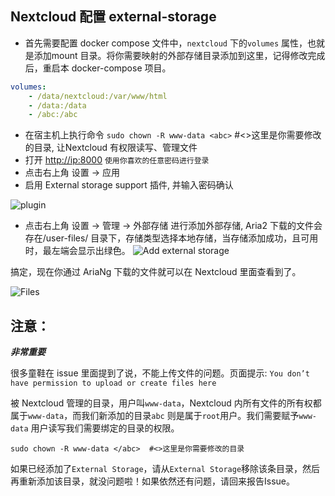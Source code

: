 ## Nextcloud 配置 external-storage
  * 首先需要配置 docker compose 文件中，`nextcloud` 下的`volumes` 属性，也就是添加mount 目录。将你需要映射的外部存储目录添加到这里，记得修改完成后，重启本 docker-compose 项目。
  ```yaml
  volumes:
      - /data/nextcloud:/var/www/html
      - /data:/data
      - /abc:/abc
  ```
  * 在宿主机上执行命令 `sudo chown -R www-data <abc>` #<>这里是你需要修改的目录, 让Nextcloud 有权限读写、管理文件
  * 打开 <http://ip:8000> `使用你喜欢的任意密码进行登录`
  * 点击右上角 设置 -> 应用
  * 启用 External storage support 插件, 并输入密码确认

  ![plugin](https://raw.githubusercontent.com/wahyd4/aria2-ariang-x-docker-compose/master/images/nextcloud/external-storage.png)
  * 点击右上角 设置 -> 管理 -> 外部存储 进行添加外部存储, Aria2 下载的文件会存在/user-files/ 目录下，存储类型选择本地存储，当存储添加成功，且可用时，最左端会显示出绿色。
  ![Add external storage](https://raw.githubusercontent.com/wahyd4/aria2-ariang-x-docker-compose/master/images/nextcloud/config-storage.png)

  搞定，现在你通过 AriaNg 下载的文件就可以在 Nextcloud 里面查看到了。

  ![Files](https://raw.githubusercontent.com/wahyd4/aria2-ariang-x-docker-compose/master/images/nextcloud/downloads-folder.png)

## 注意：
***非常重要***

很多童鞋在 issue 里面提到了说，不能上传文件的问题。页面提示: `You don’t have permission to upload or create files here`

被 Nextcloud 管理的目录，用户叫`www-data`，Nextcloud 内所有文件的所有权都属于`www-data`，而我们新添加的目录`abc` 则是属于`root`用户。我们需要赋予`www-data` 用户读写我们需要绑定的目录的权限。

```
sudo chown -R www-data </abc>  #<>这里是你需要修改的目录
```
如果已经添加了`External Storage`，请从`External Storage`移除该条目录，然后再重新添加该目录，就没问题啦！如果依然还有问题，请回来报告Issue。
